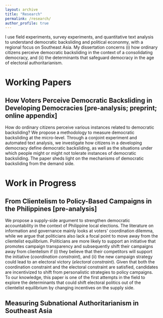 ```yaml
---
layout: archive
title: "Research"
permalink: /research/
author_profile: true
---
```


I use field experiments, survey experiments, and quantitative text analysis to understand democratic backsliding and political econonmy, with a regional focus on Southeast Asia. My dissertation concerns (i) how ordinary citizens perceive democratic backsliding in the context of a consolidating democracy, and (ii) the determinants that safeguard democracy in the age of electoral authoritarianism.

# Working Papers

## How Voters Perceive Democratic Backsliding in Developing Democracies [pre-analysis; preprint; online appendix]

How do ordinary citizens perceive various instances related to democratic backsliding? We propose a methodology to measure democratic backsliding at the micro-level. Through a conjoint experiment and automated text analysis, we investigate how citizens in a developing democracy define democratic backsliding, as well as the situations under which people might or might not tolerate instances of democratic backsliding. The paper sheds light on the mechanisms of democratic backsliding from the demand side. 

# Work in Progress

## From Clientelism to Policy-Based Campaigns in the Philippines  [pre-analysis]

We propose a supply-side argument to strengthen democratic accountability in the context of Philippine local elections. The literature on information and governance mainly looks at voters' coordination dilemma, while we argue that politicians also lack a focal point to move away from the clientelist equilibrium. Politicians are more likely to support an initiative that promotes campaign transparency and subsequently shift their campaigns away from clientelism if (i) they believe that their competitors will support the initiative (_coordination constraint_), and (ii) the new campaign strategy could lead to an electoral victory (_electoral constraint_). Given that both the coordination constraint and the electoral constraint are satisfied, candidates are incentivized to shift from personalistic strategies to policy campaigns. To our knowledge, this paper is one of the first attempts in the field to explore the determinants that could shift electoral politics out of the clientelist equilibrium by changing incentives on the supply side.

## Measuring Subnational Authoritarianism in Southeast Asia

